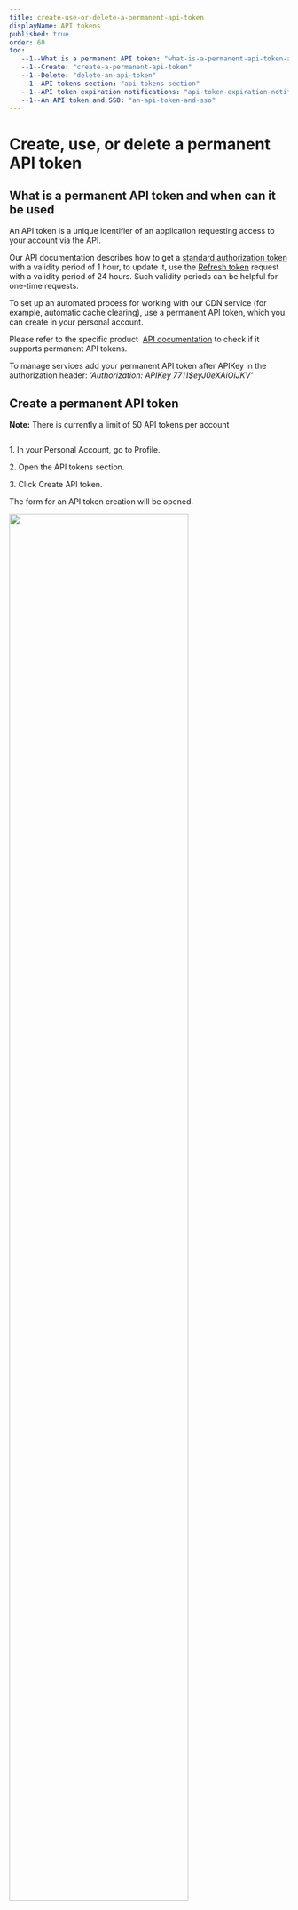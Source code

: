 ```yaml
---
title: create-use-or-delete-a-permanent-api-token
displayName: API tokens
published: true
order: 60
toc:
   --1--What is a permanent API token: "what-is-a-permanent-api-token-and-when-can-it-be-used"
   --1--Create: "create-a-permanent-api-token"
   --1--Delete: "delete-an-api-token"
   --1--API tokens section: "api-tokens-section"
   --1--API token expiration notifications: "api-token-expiration-notifications"
   --1--An API token and SSO: "an-api-token-and-sso"
---
```


# Create, use, or delete a permanent API token

## What is a permanent API token and when can it be used

An API token is a unique identifier of an application requesting access to your account via the API.

Our API documentation describes how to get a <a href="https://api.gcore.com/docs/account#section/Authentication" target="_blank">standard authorization token</a> with a validity period of 1 hour, to update it, use the <a href="https://api.gcore.com/docs/account#tag/Account/paths/~1auth~1jwt~1refresh/post" target="_blank">Refresh token</a> request with a validity period of 24 hours. Such validity periods can be helpful for one-time requests.

To set up an automated process for working with our CDN service (for example, automatic cache clearing), use a permanent API token, which you can create in your personal account.

Please refer to the specific product  <a href="https://api.gcore.com/docs/iam" target="_blank">API documentation</a> to check if it supports permanent API tokens.

To manage services add your permanent API token after APIKey in the authorization header: _'Authorization: APIKey 7711$eyJ0eXAiOiJKV'_

## Create a permanent API token

**Note:** There is currently a limit of 50 API tokens per account

<img src="https://assets.gcore.pro/docs/account-settings/api-tokens/create-token-10.png" alt="">

1\. In your Personal Account, go to Profile.

2\. Open the API tokens section.

3\. Click Create API token.

The form for an API token creation will be opened.  
  
<img src="https://assets.gcore.pro/docs/account-settings/api-tokens/fill-api-token-form-20.png" alt="" width="80%">

4\. In the Token name field, specify the token name.

5\. (optional) In the Description field, you can enter additional information about the token. This is an optional field.

6\. In the Role section, specify the rights that are assigned to the created token.

**Important**: A user can create a token with a role equal to or lower than their own. This means that a user with the User role cannot create a token with the Administrators role.

7\. In the Expiration section, select the expiration date of the token:

- Never expire means that the validity period of the token is unlimited.
- Set expiration date option choosing this option set the expiration date of the token in the field below.                    

8\. Click the **Create** button to generate the API token. 

A pop-up window with the API token will be opened.

9\. The generated token is not stored in the system**_._** You can view it in your Personal Account only once during its creation. Copy and save the token.

10\. After you have saved the generated token, click **OK, I've copied token**. Information about the token will be displayed in the API tokens section.

<img src="https://assets.gcore.pro/docs/account-settings/api-tokens/creation-notification-30.png" alt="" width="50%">

## Delete an API token

Only users with the Administrators role can delete any tokens issued for the account. Users with other roles can only delete tokens that were issued only by these users.

<img src="https://assets.gcore.pro/docs/account-settings/api-tokens/delete-token-40.png" alt="">

1\.  In your Personal Account, go to Profile.
2\.  Open the API tokens section.
3\.  Next to the required API token, click on the three dots sign and select **Delete API token**.

## API tokens section

This section displays all issued API tokens, as well as information about who issued the token,  token role, last usage, expiration date, and status.

**Important**: Only users with the Administrators role can see and manage all tokens issued for the account. Users with other roles can only see and manage the tokens that were issued by these users.

For a quick search, use:

- Issued by filter for filtering by a user who issued a token
- Role filter for filtering by the role assigned to the token
- Status filter for filtering by token status: active/expired/deleted-filter

<img src="https://assets.gcore.pro/docs/account-settings/api-tokens/token-section-50.png" alt="">


## API token expiration notifications

API token expiration notifications are displayed in your personal account and are sent by default to users who have issued a token and to users with the Administrators role.

You <a href=".documentation/account-settings/manage-service-notifications" target="_blank">can configure</a> notifications in the Notifications section of the Profile tab.  
  
<img src="https://assets.gcore.pro/docs/account-settings/api-tokens/expiration-notification-60.png" alt="" width="80%">

Users are notified by email:

- 7 days before the token expires.
- 1 day before the token expires.

The API Tokens section will be marked with an exclamation mark if there are tokens that expire in 7 days or less.

## An API token and SSO

When logging in via SAML SSO, our system does not have information about the status of the permissions granted to the user by the provider.

Even if the provider revoked the user's access rights, their tokens will remain active for account management.

**Important**: If you need to restrict access via a permanent API token for a user with SSO authorization, delete the required token from your Personal Account.